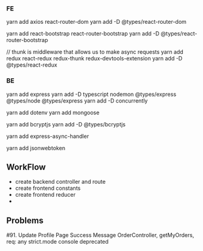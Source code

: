 ### FE

yarn add axios react-router-dom
yarn add -D @types/react-router-dom

yarn add react-bootstrap react-router-bootstrap
yarn add -D @types/react-router-bootstrap

// thunk is middleware that allows us to make async requests
yarn add redux react-redux redux-thunk redux-devtools-extension
yarn add -D @types/react-redux

### BE

yarn add express
yarn add -D typescript nodemon @types/express @types/node @types/express
yarn add -D concurrently

yarn add dotenv
yarn add mongoose

yarn add bcryptjs
yarn add -D @types/bcryptjs

yarn add express-async-handler

yarn add jsonwebtoken

## WorkFlow

- create backend controller and route
- create frontend constants
- create frontend reducer
-

## Problems

#91. Update Profile Page Success Message
OrderController, getMyOrders, req: any
strict.mode console deprecated
